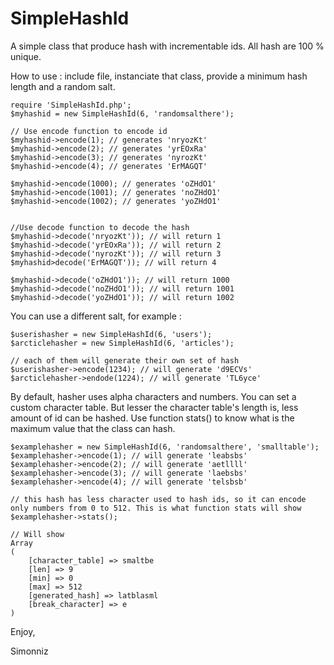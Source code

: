 # SimpleHashId
A simple class that produce hash with incrementable ids. All hash are 100 % unique.

How to use : include file, instanciate that class, provide a minimum hash length and a random salt.

```
require 'SimpleHashId.php';
$myhashid = new SimpleHashId(6, 'randomsalthere');

// Use encode function to encode id
$myhashid->encode(1); // generates 'nryozKt'
$myhashid->encode(2); // generates 'yrEOxRa'
$myhashid->encode(3); // generates 'nyrozKt'
$myhashid->encode(4); // generates 'ErMAGQT'

$myhashid->encode(1000); // generates 'oZHdO1'
$myhashid->encode(1001); // generates 'noZHdO1'
$myhashid->encode(1002); // generates 'yoZHdO1'


//Use decode function to decode the hash
$myhashid->decode('nryozKt')); // will return 1
$myhashid->decode('yrEOxRa')); // will return 2
$myhashid->decode('nyrozKt')); // will return 3
$myhashid>decode('ErMAGQT')); // will return 4
		
$myhashid->decode('oZHdO1')); // will return 1000
$myhashid->decode('noZHdO1')); // will return 1001
$myhashid->decode('yoZHdO1')); // will return 1002
```
You can use a different salt, for example :
```
$userishasher = new SimpleHashId(6, 'users');
$arcticlehasher = new SimpleHashId(6, 'articles');

// each of them will generate their own set of hash
$userishasher->encode(1234); // will generate 'd9ECVs'
$arcticlehasher->endode(1224); // will generate 'TL6yce'
```

By default, hasher uses alpha characters and numbers. You can set a custom character table. But lesser the character table's length is, less amount of id can be hashed. Use function stats() to know what is the maximum value that the class can hash.

```
$examplehasher = new SimpleHashId(6, 'randomsalthere', 'smalltable');
$examplehasher->encode(1); // will generate 'leabsbs'
$examplehasher->encode(2); // will generate 'aetllll'
$examplehasher->encode(3); // will generate 'laebsbs'
$examplehasher->encode(4); // will generate 'telsbsb'

// this hash has less character used to hash ids, so it can encode only numbers from 0 to 512. This is what function stats will show
$examplehasher->stats();

// Will show
Array
(
    [character_table] => smaltbe
    [len] => 9
    [min] => 0
    [max] => 512
    [generated_hash] => latblasml
    [break_character] => e
)
```

Enjoy,

Simonniz
